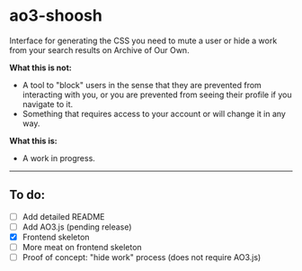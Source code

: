 # ao3-shoosh

Interface for generating the CSS you need to mute a user or hide a work from your search results on Archive of Our Own.

**What this is not:** 
- A tool to "block" users in the sense that they are prevented from interacting with you, or you are prevented from seeing their profile if you navigate to it.
- Something that requires access to your account or will change it in any way.

**What this is:**
- A work in progress.

---

## To do:

- [ ] Add detailed README
- [ ] Add AO3.js (pending release)
- [x] Frontend skeleton 
- [ ] More meat on frontend skeleton
- [ ] Proof of concept: "hide work" process (does not require AO3.js)
